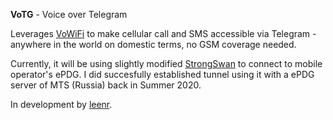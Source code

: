 **VoTG** - Voice over Telegram

Leverages [VoWiFi](https://en.wikipedia.org/wiki/Voice_over_WLAN) to make cellular call and SMS accessible via Telegram - anywhere in the world on domestic terms, no GSM coverage needed.

Currently, it will be using slightly modified [StrongSwan](https://github.com/votg-project/strongswan) to connect to mobile operator's ePDG.
I did succesfully established tunnel using it with a ePDG server of MTS (Russia) back in Summer 2020.

In development by [leenr](https://github.com/leenr).
